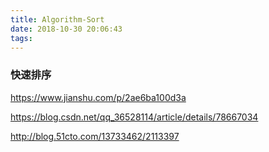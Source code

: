 ```yaml
---
title: Algorithm-Sort
date: 2018-10-30 20:06:43
tags:
---
```


### 快速排序
https://www.jianshu.com/p/2ae6ba100d3a

https://blog.csdn.net/qq_36528114/article/details/78667034


http://blog.51cto.com/13733462/2113397